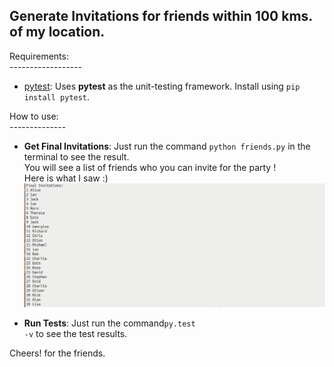## Generate Invitations for friends within 100 kms. of my location.

Requirements:
<br>------------------
* [pytest](http://doc.pytest.org/en/latest/): Uses __pytest__ as the unit-testing framework. Install using <code>pip install pytest</code>.

How to use:
<br>--------------
* __Get Final Invitations__: Just run the command <code>python friends.py</code> in the terminal to see the result.<br>
  You will see a list of friends who you can invite for the party !<br>
  Here is what I saw :)<br>
  ![friends](imgs/friends.png)

* __Run Tests__: Just run the command<code>py.test -v</code> to see the test results.


Cheers! for the friends.
